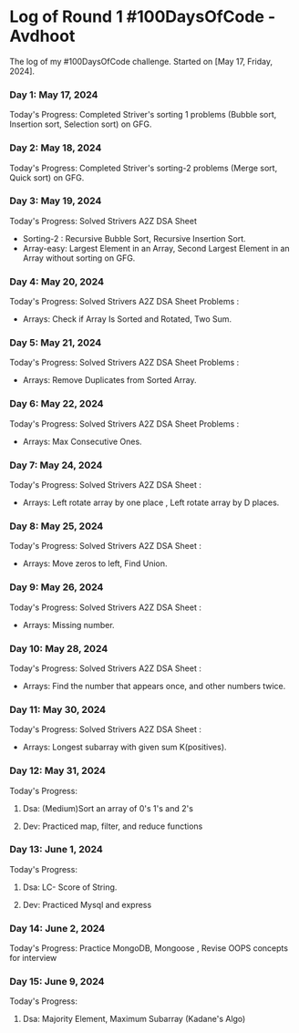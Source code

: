 # Log of Round 1 #100DaysOfCode  - Avdhoot

The log of my #100DaysOfCode challenge. Started on [May 17, Friday, 2024].

### Day 1: May 17, 2024

Today's Progress: Completed Striver's sorting 1 problems (Bubble sort, Insertion sort, Selection sort) on GFG.

### Day 2: May 18, 2024

Today's Progress: Completed Striver's sorting-2 problems (Merge sort, Quick sort) on GFG.

### Day 3: May 19, 2024

Today's Progress: Solved Strivers A2Z DSA Sheet 
- Sorting-2 : Recursive Bubble Sort, Recursive Insertion Sort. 
- Array-easy: Largest Element in an Array, Second Largest Element in an Array without sorting on GFG.

### Day 4: May 20, 2024

Today's Progress: Solved Strivers A2Z DSA Sheet Problems : 
- Arrays: Check if Array Is Sorted and Rotated, Two Sum.

### Day 5: May 21, 2024

Today's Progress: Solved Strivers A2Z DSA Sheet Problems : 
- Arrays: Remove Duplicates from Sorted Array.

### Day 6: May 22, 2024

Today's Progress: Solved Strivers A2Z DSA Sheet Problems : 
- Arrays: Max Consecutive Ones.

### Day 7: May 24, 2024

Today's Progress: Solved Strivers A2Z DSA Sheet :  
- Arrays: Left rotate array by one place , Left rotate array by D places.

### Day 8: May 25, 2024

Today's Progress: Solved Strivers A2Z DSA Sheet :  
- Arrays: Move zeros to left, Find Union.

### Day 9: May 26, 2024

Today's Progress: Solved Strivers A2Z DSA Sheet :  
- Arrays: Missing number.

### Day 10: May 28, 2024

Today's Progress: Solved Strivers A2Z DSA Sheet :  
- Arrays: Find the number that appears once, and other numbers twice.

### Day 11: May 30, 2024

Today's Progress: Solved Strivers A2Z DSA Sheet :  
- Arrays: Longest subarray with given sum K(positives).


### Day 12: May 31, 2024

Today's Progress: 

1. Dsa: (Medium)Sort an array of 0's 1's and 2's

2. Dev: Practiced map, filter, and reduce functions


### Day 13: June 1, 2024

Today's Progress: 

1. Dsa:  LC-  Score of String.

2. Dev: Practiced Mysql and express

### Day 14: June 2, 2024

Today's Progress: Practice MongoDB, Mongoose , Revise OOPS concepts for interview


### Day 15: June 9, 2024

Today's Progress: 
1. Dsa: Majority Element, Maximum Subarray (Kadane's Algo)
